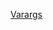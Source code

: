[Varargs](https://medium.com/@VictoriousAura/oh-whats-this-in-public-static-void-main-string-args-in-java-d22318fc5455) 